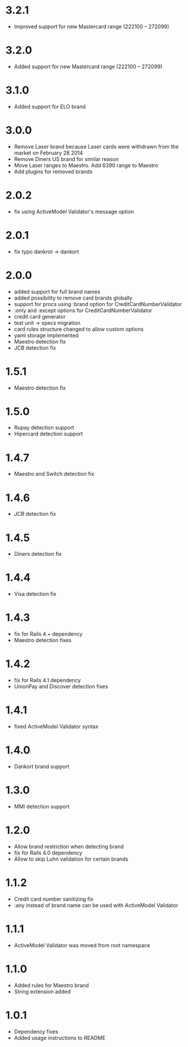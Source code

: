 # 3.2.1
   * Improved support for new Mastercard range (222100 – 272099)

# 3.2.0
   * Added support for new Mastercard range (222100 – 272099)

# 3.1.0
   * Added support for ELO brand

# 3.0.0
   * Remove Laser brand because Laser cards were withdrawn from the market on February 28 2014
   * Remove Diners US brand for similar reason
   * Move Laser ranges to Maestro. Add 6390 range to Maestro
   * Add plugins for removed brands

# 2.0.2
   * fix using ActiveModel Validator's message option

# 2.0.1
   * fix typo dankrot -> dankort

# 2.0.0

  * added support for full brand names
  * added possibility to remove card brands globally
  * support for procs using :brand option for CreditCardNumberValidator
  * :only and :except options for CreditCardNumberValidator
  * credit card generator
  * test unit -> specs migration
  * card rules structure changed to allow custom options
  * yaml storage implemented
  * Maestro detection fix
  * JCB detection fix


# 1.5.1

  * Maestro detection fix

# 1.5.0

  * Rupay detection support
  * Hipercard detection support

# 1.4.7

  * Maestro and Switch detection fix

# 1.4.6

  * JCB detection fix

# 1.4.5

  * Diners detection fix

# 1.4.4

  * Visa detection fix

# 1.4.3

  * fix for Rails 4.+ dependency
  * Maestro detection fixes

# 1.4.2

  * fix for Rails 4.1 dependency
  * UnionPay and Discover detection fixes

# 1.4.1

  * fixed ActiveModel Validator syntax

# 1.4.0

  *  Dankort brand support

# 1.3.0

  * MMI detection support

# 1.2.0

  * Allow brand restriction when detecting brand
  * fix for Rails 4.0 dependency
  * Allow to skip Luhn validation for certain brands

# 1.1.2

  * Credit card number sanitizing fix
  * :any instead of brand name can be used with ActiveModel Validator

# 1.1.1

  * ActiveModel Validator was moved from root namespace

# 1.1.0

  * Added rules for Maestro brand
  * String extension added

# 1.0.1

  * Dependency fixes
  * Added usage instructions to README
